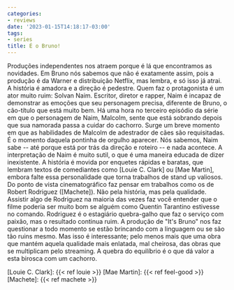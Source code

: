 ```yaml
---
categories:
- reviews
date: '2023-01-15T14:18:17-03:00'
tags:
- series
title: É o Bruno!
---
```


Produções independentes nos atraem porque é lá que encontramos as novidades. Em Bruno nós sabemos que não é exatamente assim, pois a produção é da Warner e distribuição Netflix, mas lembra, e só isso já atrai. A história é amadora e a direção é pedestre. Quem faz o protagonista é um ator muito ruim: Solvan Naim. Escritor, diretor e rapper, Naim é incapaz de demonstrar as emoções que seu personagem precisa, diferente de Bruno, o cão-título que está muito bem. Há uma hora no terceiro episódio da série em que o personagem de Naim, Malcolm, sente que está sobrando depois que sua namorada passa a cuidar do cachorro. Surge um breve momento em que as habilidades de Malcolm de adestrador de cães são requisitadas. É o momento daquela pontinha de orgulho aparecer. Nós sabemos, Naim sabe -- até porque está por trás da direção e roteiro -- e nada acontece. A interpretação de Naim é muito sutil, o que é uma maneira educada de dizer inexistente. A história é movida por enquetes rápidas e baratas, que lembram textos de comediantes como [Louie C. Clark] ou [Mae Martin], embora falte essa personalidade que torna trabalhos de stand up valiosos. Do ponto de vista cinematográfico faz pensar em trabalhos como os de Robert Rodriguez ([Machete]). Não pela história, mas pela qualidade. Assistir algo de Rodriguez na maioria das vezes faz você entender que o filme poderia ser muito bom se alguém como Quentin Tarantino estivesse no comando. Rodriguez é o estagiário quebra-galho que faz o serviço com paixão, mas o resultado continua ruim. A produção de "It's Bruno" nos faz questionar a todo momento se estão brincando com a linguagem ou se são tão ruins mesmo. Mas isso é interessante; pelo menos mais que uma obra que mantém aquela qualidade mais enlatada, mal cheirosa, das obras que se multiplicam pelo streaming. A quebra do equilíbrio é o que dá valor a esta birosca com um cachorro.

[Louie C. Clark]: {{< ref louie >}}
[Mae Martin]: {{< ref feel-good >}}
[Machete]: {{< ref machete >}}